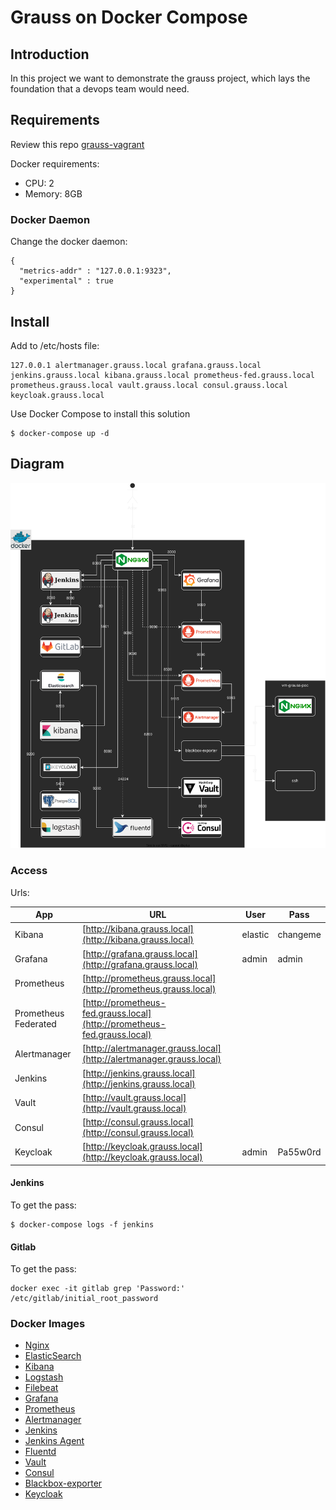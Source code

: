 # Grauss on Docker Compose

## Introduction

In this project we want to demonstrate the grauss project, which lays the foundation that a devops team would need.

## Requirements

Review this repo [grauss-vagrant](https://github.com/migueldiaznunez/grauss-vagrant)

Docker requirements:

- CPU: 2
- Memory: 8GB

### Docker Daemon

Change the docker daemon:

```
{
  "metrics-addr" : "127.0.0.1:9323",
  "experimental" : true
}
```

## Install

Add to /etc/hosts file:
```
127.0.0.1 alertmanager.grauss.local grafana.grauss.local jenkins.grauss.local kibana.grauss.local prometheus-fed.grauss.local prometheus.grauss.local vault.grauss.local consul.grauss.local keycloak.grauss.local
```

Use Docker Compose to install this solution

```
$ docker-compose up -d
```

## Diagram

![Diagram](docs/images/diagram.drawio.svg)

### Access
Urls:

| App | URL | User | Pass |
|-----|-----|------|------|
|Kibana|[http://kibana.grauss.local](http://kibana.grauss.local)| elastic | changeme |
|Grafana|[http://grafana.grauss.local](http://grafana.grauss.local)| admin |admin|
|Prometheus|[http://prometheus.grauss.local](http://prometheus.grauss.local)| | |
|Prometheus Federated|[http://prometheus-fed.grauss.local](http://prometheus-fed.grauss.local) | |
|Alertmanager|[http://alertmanager.grauss.local](http://alertmanager.grauss.local) | |
|Jenkins|[http://jenkins.grauss.local](http://jenkins.grauss.local)| | |
|Vault|[http://vault.grauss.local](http://vault.grauss.local)| | |
|Consul|[http://consul.grauss.local](http://consul.grauss.local)| | |
|Keycloak|[http://keycloak.grauss.local](http://keycloak.grauss.local)| admin | Pa55w0rd |

#### Jenkins
To get the pass:

```
$ docker-compose logs -f jenkins
```

#### Gitlab
To get the pass:

```
docker exec -it gitlab grep 'Password:' /etc/gitlab/initial_root_password
```

### Docker Images

* [Nginx](https://hub.docker.com/_/nginx)
* [ElasticSearch](https://hub.docker.com/_/elasticsearch)
* [Kibana](https://hub.docker.com/_/kibana)
* [Logstash](https://hub.docker.com/_/logstash)
* [Filebeat](https://hub.docker.com/r/elastic/filebeat)
* [Grafana](https://hub.docker.com/r/grafana/grafana)
* [Prometheus](https://hub.docker.com/r/prom/prometheus)
* [Alertmanager](https://hub.docker.com/r/prom/alertmanager)
* [Jenkins](https://hub.docker.com/r/jenkins/jenkins)
* [Jenkins Agent](https://hub.docker.com/r/jenkins/inbound-agent)
* [Fluentd](https://hub.docker.com/_/fluentd)
* [Vault](https://hub.docker.com/_/vault)
* [Consul](https://hub.docker.com/_/consul)
* [Blackbox-exporter](https://hub.docker.com/r/prom/blackbox-exporter/)
* [Keycloak](https://hub.docker.com/r/jboss/keycloak/)